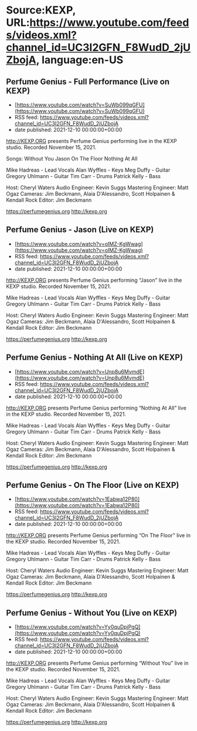 # Source:KEXP, URL:https://www.youtube.com/feeds/videos.xml?channel_id=UC3I2GFN_F8WudD_2jUZbojA, language:en-US

## Perfume Genius - Full Performance (Live on KEXP)
 - [https://www.youtube.com/watch?v=SuWb099qGFU](https://www.youtube.com/watch?v=SuWb099qGFU)
 - RSS feed: https://www.youtube.com/feeds/videos.xml?channel_id=UC3I2GFN_F8WudD_2jUZbojA
 - date published: 2021-12-10 00:00:00+00:00

http://KEXP.ORG presents Perfume Genius performing live in the KEXP studio. Recorded November 15, 2021.

Songs:
Without You
Jason
On The Floor
Nothing At All 

Mike Hadreas - Lead Vocals
Alan Wyffles - Keys
Meg Duffy - Guitar
Gregory Uhlmann - Guitar
Tim Carr - Drums 
Patrick Kelly - Bass

Host: Cheryl Waters
Audio Engineer: Kevin Suggs
Mastering Engineer: Matt Ogaz
Cameras: Jim Beckmann, Alaia D'Alessandro, Scott Holpainen & Kendall Rock
Editor: Jim Beckmann

https://perfumegenius.org
http://kexp.org

## Perfume Genius - Jason (Live on KEXP)
 - [https://www.youtube.com/watch?v=oIMZ-KgWwag](https://www.youtube.com/watch?v=oIMZ-KgWwag)
 - RSS feed: https://www.youtube.com/feeds/videos.xml?channel_id=UC3I2GFN_F8WudD_2jUZbojA
 - date published: 2021-12-10 00:00:00+00:00

http://KEXP.ORG presents Perfume Genius performing “Jason” live in the KEXP studio. Recorded November 15, 2021.

Mike Hadreas - Lead Vocals
Alan Wyffles - Keys
Meg Duffy - Guitar
Gregory Uhlmann - Guitar
Tim Carr - Drums 
Patrick Kelly - Bass

Host: Cheryl Waters
Audio Engineer: Kevin Suggs
Mastering Engineer: Matt Ogaz
Cameras: Jim Beckmann, Alaia D'Alessandro, Scott Holpainen & Kendall Rock
Editor: Jim Beckmann

https://perfumegenius.org
http://kexp.org

## Perfume Genius - Nothing At All (Live on KEXP)
 - [https://www.youtube.com/watch?v=Unp8u6MvmdE](https://www.youtube.com/watch?v=Unp8u6MvmdE)
 - RSS feed: https://www.youtube.com/feeds/videos.xml?channel_id=UC3I2GFN_F8WudD_2jUZbojA
 - date published: 2021-12-10 00:00:00+00:00

http://KEXP.ORG presents Perfume Genius performing “Nothing At All” live in the KEXP studio. Recorded November 15, 2021.

Mike Hadreas - Lead Vocals
Alan Wyffles - Keys
Meg Duffy - Guitar
Gregory Uhlmann - Guitar
Tim Carr - Drums 
Patrick Kelly - Bass

Host: Cheryl Waters
Audio Engineer: Kevin Suggs
Mastering Engineer: Matt Ogaz
Cameras: Jim Beckmann, Alaia D'Alessandro, Scott Holpainen & Kendall Rock
Editor: Jim Beckmann

https://perfumegenius.org
http://kexp.org

## Perfume Genius - On The Floor (Live on KEXP)
 - [https://www.youtube.com/watch?v=1Eabwa12P80](https://www.youtube.com/watch?v=1Eabwa12P80)
 - RSS feed: https://www.youtube.com/feeds/videos.xml?channel_id=UC3I2GFN_F8WudD_2jUZbojA
 - date published: 2021-12-10 00:00:00+00:00

http://KEXP.ORG presents Perfume Genius performing “On The Floor” live in the KEXP studio. Recorded November 15, 2021.

Mike Hadreas - Lead Vocals
Alan Wyffles - Keys
Meg Duffy - Guitar
Gregory Uhlmann - Guitar
Tim Carr - Drums 
Patrick Kelly - Bass

Host: Cheryl Waters
Audio Engineer: Kevin Suggs
Mastering Engineer: Matt Ogaz
Cameras: Jim Beckmann, Alaia D'Alessandro, Scott Holpainen & Kendall Rock
Editor: Jim Beckmann

https://perfumegenius.org
http://kexp.org

## Perfume Genius - Without You (Live on KEXP)
 - [https://www.youtube.com/watch?v=Yy0quDpjPgQ](https://www.youtube.com/watch?v=Yy0quDpjPgQ)
 - RSS feed: https://www.youtube.com/feeds/videos.xml?channel_id=UC3I2GFN_F8WudD_2jUZbojA
 - date published: 2021-12-10 00:00:00+00:00

http://KEXP.ORG presents Perfume Genius performing “Without You” live in the KEXP studio. Recorded November 15, 2021.

Mike Hadreas - Lead Vocals
Alan Wyffles - Keys
Meg Duffy - Guitar
Gregory Uhlmann - Guitar
Tim Carr - Drums 
Patrick Kelly - Bass

Host: Cheryl Waters
Audio Engineer: Kevin Suggs
Mastering Engineer: Matt Ogaz
Cameras: Jim Beckmann, Alaia D'Alessandro, Scott Holpainen & Kendall Rock
Editor: Jim Beckmann

https://perfumegenius.org
http://kexp.org


